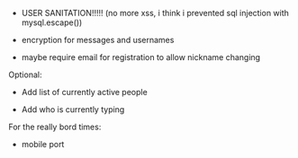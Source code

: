 - USER SANITATION!!!!! (no more xss, i think i prevented sql injection with mysql.escape())

- encryption for messages and usernames

- maybe  require email for registration to allow nickname changing


Optional:

- Add list of currently active people

- Add who is currently typing


For the really bord times:

- mobile port 